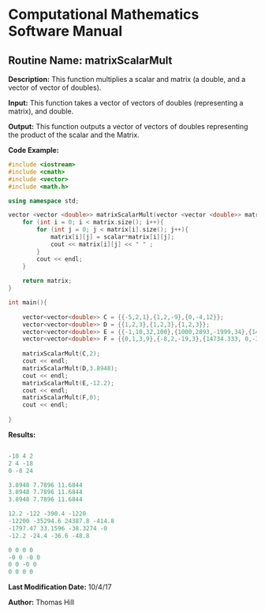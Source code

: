 # Computational Mathematics Software Manual

## **Routine Name:** matrixScalarMult

**Description:** This function multiplies a scalar and matrix (a double, and a vector of
vector of doubles). 

**Input:**  This function takes a vector of vectors of doubles (representing a matrix), 
and double.  

**Output:** This function outputs a vector of vectors of doubles representing the product 
of the scalar and the Matrix.  

**Code Example:** 

```C++
#include <iostream>
#include <cmath>
#include <vector>
#include <math.h>

using namespace std;

vector <vector <double>> matrixScalarMult(vector <vector <double>> matrix, double scalar){
    for (int i = 0; i < matrix.size(); i++){
        for (int j = 0; j < matrix[i].size(); j++){
            matrix[i][j] = scalar*matrix[i][j];
            cout << matrix[i][j] << " " ;
        }
        cout << endl; 
    }
    
    return matrix; 
}

int main(){
    
    vector<vector<double>> C = {{-5,2,1},{1,2,-9},{0,-4,12}};
    vector<vector<double>> D = {{1,2,3},{1,2,3},{1,2,3}};
    vector<vector<double>> E = {{-1,10,32,100},{1000,2893,-1999,34},{147.33333,-2.718,3.14159,0}, {1,2,3,4}};
    vector<vector<double>> F = {{0,1,3,9},{-8,2,-19,3},{14734.333, 0,-3.14159,0},{1,2,3,4}};
    
    matrixScalarMult(C,2);
    cout << endl; 
    matrixScalarMult(D,3.8948);
    cout << endl; 
    matrixScalarMult(E,-12.2);
    cout << endl; 
    matrixScalarMult(F,0);
    cout << endl;
       
}

```

**Results:** 
```C++

-10 4 2 
2 4 -18 
0 -8 24 

3.8948 7.7896 11.6844 
3.8948 7.7896 11.6844 
3.8948 7.7896 11.6844 

12.2 -122 -390.4 -1220 
-12200 -35294.6 24387.8 -414.8 
-1797.47 33.1596 -38.3274 -0 
-12.2 -24.4 -36.6 -48.8 

0 0 0 0 
-0 0 -0 0 
0 0 -0 0 
0 0 0 0 

```

**Last Modification Date:** 10/4/17

**Author:** Thomas Hill
